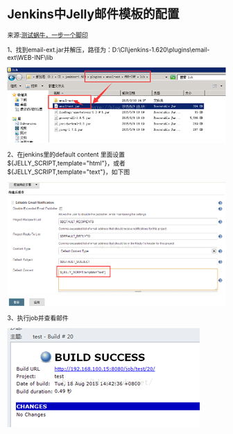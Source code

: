 # Jenkins中Jelly邮件模板的配置

来源:[测试蜗牛，一步一个脚印](http://blog.csdn.net/hwhua1986/article/details/47975237)

1、找到email-ext.jar并解压，路径为：D:\CI\jenkins-1.620\plugins\email-ext\WEB-INF\lib

![](13/1.png)

2、在jenkins里的default content 里面设置${JELLY_SCRIPT,template="html"}，或者${JELLY_SCRIPT,template="text"}，如下图

![](13/2.png)

3、执行job并查看邮件

![](13/3.png)